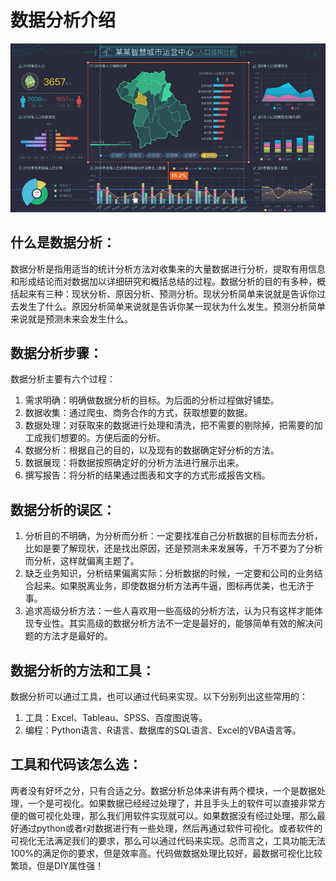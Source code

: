 # 数据分析介绍

![](./images/00/01.gif)

## 什么是数据分析：

数据分析是指用适当的统计分析方法对收集来的大量数据进行分析，提取有用信息和形成结论而对数据加以详细研究和概括总结的过程。数据分析的目的有多种，概括起来有三种：现状分析、原因分析、预测分析。现状分析简单来说就是告诉你过去发生了什么。原因分析简单来说就是告诉你某一现状为什么发生。预测分析简单来说就是预测未来会发生什么。

## 数据分析步骤：

数据分析主要有六个过程：  
1. 需求明确：明确做数据分析的目标。为后面的分析过程做好铺垫。  
2. 数据收集：通过爬虫、商务合作的方式，获取想要的数据。  
3. 数据处理：对获取来的数据进行处理和清洗，把不需要的剔除掉，把需要的加工成我们想要的。方便后面的分析。  
4. 数据分析：根据自己的目的，以及现有的数据确定好分析的方法。  
5. 数据展现：将数据按照确定好的分析方法进行展示出来。  
6. 撰写报告：将分析的结果通过图表和文字的方式形成报告文档。

## 数据分析的误区：

1. 分析目的不明确，为分析而分析：一定要找准自己分析数据的目标而去分析，比如是要了解现状，还是找出原因，还是预测未来发展等，千万不要为了分析而分析，这样就偏离主题了。
2. 缺乏业务知识，分析结果偏离实际：分析数据的时候，一定要和公司的业务结合起来。如果脱离业务，即使数据分析方法再牛逼，图标再优美，也无济于事。
3. 追求高级分析方法：一些人喜欢用一些高级的分析方法，认为只有这样才能体现专业性。其实高级的数据分析方法不一定是最好的，能够简单有效的解决问题的方法才是最好的。

## 数据分析的方法和工具：

数据分析可以通过工具，也可以通过代码来实现。以下分别列出这些常用的：  
1. 工具：Excel、Tableau、SPSS、百度图说等。  
2. 编程：Python语言、R语言、数据库的SQL语言、Excel的VBA语言等。

## 工具和代码该怎么选：

两者没有好坏之分，只有合适之分。数据分析总体来讲有两个模块，一个是数据处理，一个是可视化。如果数据已经经过处理了，并且手头上的软件可以直接非常方便的做可视化处理，那么我们用软件实现就可以。如果数据没有经过处理，那么最好通过python或者r对数据进行有一些处理，然后再通过软件可视化。或者软件的可视化无法满足我们的要求，那么可以通过代码来实现。总而言之，工具功能无法100%的满足你的要求，但是效率高。代码做数据处理比较好，最数据可视化比较繁琐，但是DIY属性强！

